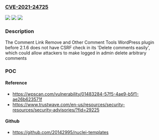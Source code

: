 ### [CVE-2021-24725](https://cve.mitre.org/cgi-bin/cvename.cgi?name=CVE-2021-24725)
![](https://img.shields.io/static/v1?label=Product&message=Comment%20Link%20Remove%20and%20Other%20Comment%20Tools&color=blue)
![](https://img.shields.io/static/v1?label=Version&message=2.1.6%3C%202.1.6%20&color=brighgreen)
![](https://img.shields.io/static/v1?label=Vulnerability&message=CWE-352%20Cross-Site%20Request%20Forgery%20(CSRF)&color=brighgreen)

### Description

The Comment Link Remove and Other Comment Tools WordPress plugin before 2.1.6 does not have CSRF check in its 'Delete comments easily', which could allow attackers to make logged in admin delete arbitrary comments

### POC

#### Reference
- https://wpscan.com/vulnerability/01483284-57f5-4ae9-b5f1-ae26b623571f
- https://www.trustwave.com/en-us/resources/security-resources/security-advisories/?fid=29225

#### Github
- https://github.com/20142995/nuclei-templates

